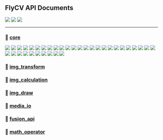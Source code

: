 ## FlyCV API Documents

![](https://img.shields.io/static/v1?label=&message=enumeration&color=brightgreen&style=for-the-badge) 
![](https://img.shields.io/static/v1?label=&message=class&color=orange&style=for-the-badge) 
![](https://img.shields.io/static/v1?label=&message=function&color=00BFFF&style=for-the-badge) 

<hr>

### :book: [core](core.md)

<a href="/">![](https://img.shields.io/static/v1?label=&message=FCVImageType&color=brightgreen&style=flat-square)</a>
<a href="/">![](https://img.shields.io/static/v1?label=&message=InterpolationType&color=brightgreen&style=flat-square)</a>
<a href="/">![](https://img.shields.io/static/v1?label=&message=BorderTypes&color=brightgreen&style=flat-square)</a>
<a href="/">![](https://img.shields.io/static/v1?label=&message=NormTypes&color=brightgreen&style=flat-square)</a>
<a href="/">![](https://img.shields.io/static/v1?label=&message=Size_&color=orange&style=flat-square)</a>
<a href="/">![](https://img.shields.io/static/v1?label=&message=SizeI&color=orange&style=flat-square)</a>
<a href="/">![](https://img.shields.io/static/v1?label=&message=SizeL&color=orange&style=flat-square)</a>
<a href="/">![](https://img.shields.io/static/v1?label=&message=SizeF&color=orange&style=flat-square)</a>
<a href="/">![](https://img.shields.io/static/v1?label=&message=SizeD&color=orange&style=flat-square)</a>
<a href="/">![](https://img.shields.io/static/v1?label=&message=Size&color=orange&style=flat-square)</a>
<a href="/">![](https://img.shields.io/static/v1?label=&message=Point_&color=orange&style=flat-square)</a>
<a href="/">![](https://img.shields.io/static/v1?label=&message=Point&color=orange&style=flat-square)</a>
<a href="/">![](https://img.shields.io/static/v1?label=&message=Point2i&color=orange&style=flat-square)</a>
<a href="/">![](https://img.shields.io/static/v1?label=&message=Point2f&color=orange&style=flat-square)</a>
<a href="/">![](https://img.shields.io/static/v1?label=&message=Point2d&color=orange&style=flat-square)</a>
<a href="/">![](https://img.shields.io/static/v1?label=&message=Rect_&color=orange&style=flat-square)</a>
<a href="/">![](https://img.shields.io/static/v1?label=&message=RectI&color=orange&style=flat-square)</a>
<a href="/">![](https://img.shields.io/static/v1?label=&message=RectF&color=orange&style=flat-square)</a>
<a href="/">![](https://img.shields.io/static/v1?label=&message=RectD&color=orange&style=flat-square)</a>
<a href="/">![](https://img.shields.io/static/v1?label=&message=Rect&color=orange&style=flat-square)</a>
<a href="/">![](https://img.shields.io/static/v1?label=&message=RotatedRect&color=orange&style=flat-square)</a>
<a href="/">![](https://img.shields.io/static/v1?label=&message=Scalar_&color=orange&style=flat-square)</a>
<a href="/">![](https://img.shields.io/static/v1?label=&message=Scalar&color=orange&style=flat-square)</a>
<a href="/">![](https://img.shields.io/static/v1?label=&message=Mat&color=orange&style=flat-square)</a>
<a href="/">![](https://img.shields.io/static/v1?label=&message=fcv_round&color=00BFFF&style=flat-square)</a>
<a href="/">![](https://img.shields.io/static/v1?label=&message=fcv_floor&color=00BFFF&style=flat-square)</a>
<a href="/">![](https://img.shields.io/static/v1?label=&message=fcv_ceil&color=00BFFF&style=flat-square)</a>
<a href="/">![](https://img.shields.io/static/v1?label=&message=fcv_clamp&color=00BFFF&style=flat-square)</a>
<a href="/">![](https://img.shields.io/static/v1?label=&message=fcv_cast_s16&color=00BFFF&style=flat-square)</a>
<a href="/">![](https://img.shields.io/static/v1?label=&message=fcv_cast_u16&color=00BFFF&style=flat-square)</a>
<a href="/">![](https://img.shields.io/static/v1?label=&message=fcv_cast_s8&color=00BFFF&style=flat-square)</a>
<a href="/">![](https://img.shields.io/static/v1?label=&message=fcv_cast_u8&color=00BFFF&style=flat-square)</a>
<a href="/">![](https://img.shields.io/static/v1?label=&message=parallel_run&color=00BFFF&style=flat-square)</a>
<a href="/">![](https://img.shields.io/static/v1?label=&message=set_thread_num&color=00BFFF&style=flat-square)</a>
<a href="/">![](https://img.shields.io/static/v1?label=&message=get_thread_num&color=00BFFF&style=flat-square)</a>





### :book: [img_transform](img_transform.md)

### :book: [img_calculation](img_calculation.md)

### :book: [img_draw](img_draw.md)

### :book: [media_io](media_io.md)

### :book: [fusion_api](fusion_api.md)

### :book: [math_operator](math_operator.md)
